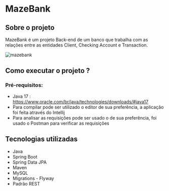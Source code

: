 # MazeBank

## Sobre o projeto
MazeBank é um projeto Back-end de um banco que trabalha com as relações entre as entidades Client, Checking Account e Transaction. 

![mazebank](https://github.com/user-attachments/assets/271ca79d-7053-443f-adf8-986003297819)


## Como executar o projeto ?
### Pré-requisitos:
* Java 17 : https://www.oracle.com/br/java/technologies/downloads/#java17
* Para compilar pode ser utilizado o editor de sua preferência, a aplicação foi feita através do Intellij
* Para analisar as requisições pode ser usado o de sua preferência, foi usado o Postman para verificar as requisições

## Tecnologias utilizadas
* Java
* Spring Boot
* Spring Data JPA
* Maven
* MySQL
* Migrations - Flyway
* Padrão REST
